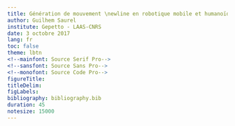 ```yaml
---
title: Génération de mouvement \newline en robotique mobile et humanoïde
author: Guilhem Saurel
institute: Gepetto - LAAS-CNRS
date: 3 octobre 2017
lang: fr
toc: false
theme: lbtn
<!--mainfont: Source Serif Pro-->
<!--sansfont: Source Sans Pro-->
<!--monofont: Source Code Pro-->
figureTitle:
titleDelim:
figLabels:
bibliography: bibliography.bib
duration: 45
notesize: 15000
---
```

